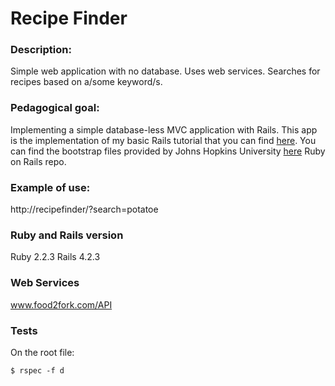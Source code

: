 # Recipe Finder

### Description:
Simple web application with no database. Uses web services.
Searches for recipes based on a/some keyword/s.

### Pedagogical goal:
Implementing a simple database-less MVC application with Rails.
This app is the implementation of my basic Rails tutorial that you can find [here](https://github.com/vagurtomejia/hANuMAn/blob/master/dev/creating-a-raw-rails-app.md).
You can find the bootstrap files provided by Johns Hopkins University [here](https://github.com/jhu-ep-coursera/fullstack-course1-module3) Ruby on Rails repo.

### Example of use:
http://recipefinder/?search=potatoe

### Ruby and Rails version
Ruby 2.2.3
Rails 4.2.3

### Web Services
www.food2fork.com/API

### Tests
On the root file:
```shell
$ rspec -f d
```


